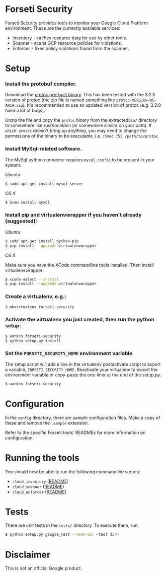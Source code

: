 # Forseti Security

Forseti Security provides tools to monitor your Google Cloud Platform
environment. These are the currently available services:

* Inventory - caches resource data for use by other tools.
* Scanner - scans GCP resource policies for violations.
* Enforcer - fixes policy violations found from the scanner.


# Setup

### Install the protobuf compiler.

Download the [protoc pre-built
binary](https://github.com/google/protobuf/releases). This has been tested with
the 3.2.0 version of protoc (the zip file is named something like
`protoc-VERSION-OS-ARCH.zip`). It's recommended to use an updated version of
protoc (e.g. 3.2.0 fixed a lot of bugs).

Unzip the file and copy the `protoc` binary from the extracted`bin/` directory
to somewhere like /usr/local/bin (or somewhere similar on your path). If `which
protoc` doesn't bring up anything, you may need to change the permissions of the
binary to be executable, i.e. `chmod 755 /path/to/protoc`.

### Install MySql-related software.

The MySql python connector requires `mysql_config` to be present in your system.

*Ubuntu*

```sh
$ sudo apt-get install mysql-server
```

*OS X*

```sh
$ brew install mysql
```

### Install pip and virtualenvwrapper if you haven't already (suggested):

*Ubuntu*

```sh
$ sudo apt-get install python-pip
$ pip install --upgrade virtualenvwrapper
```

*OS X*

Make sure you have the XCode commandline tools installed. Then install
virtualenvwrapper:

```sh
$ xcode-select --install
$ pip install --upgrade virtualenvwrapper
```

### Create a virtualenv, e.g.:

```sh
$ mkvirtualenv forseti-security
```

### Activate the virtualenv you just created, then run the python setup:

```sh
$ workon forseti-security
$ python setup.py install
```

### Set the `FORSETI_SECURITY_HOME` environment variable
The setup script will add a line in the virtualenv postactivate script to export
a variable, `FORSETI_SECURITY_HOME`. Reactivate your virtualenv to export the
environment variable or copy-paste the one-liner at the end of the setup.py.

```sh
$ workon forseti-security
```


# Configuration
In the `config` directory, there are sample configuration files. Make a copy of
these and remove the `.sample` extension.

Refer to the specific Forseti tools' READMEs for more information on
configuration.


# Running the tools

You should now be able to run the following commandline scripts:

 - `cloud_inventory` ([README](google/cloud/security/inventory/README.md))
 - `cloud_scanner` ([README](google/cloud/security/scanner/README.md))
 - `cloud_enforcer` ([README](google/cloud/security/enforcer/README.md))


# Tests
There are unit tests in the `tests/` directory. To execute them, run:

```sh
$ python setup.py google_test --test-dir <test dir>
```


# Disclaimer
This is not an official Google product.
